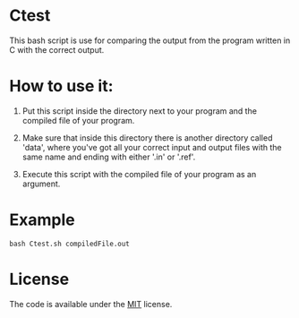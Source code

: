 # Ctest

This bash script is use for comparing the output from the program written in C with the correct output.

# How to use it:

  1. Put this script inside the directory next to your program and the compiled file of your program.
  
  2. Make sure that inside this directory there is another directory called 'data', where you've got all your
     correct input and output files with the same name and ending with either '.in' or '.ref'.
     
  3. Execute this script with the compiled file of your program as an argument.
  
# Example

    bash Ctest.sh compiledFile.out

# License

The code is available under the [MIT](https://github.com/MartinTam/Ctest/blob/master/LICENSE) license.
